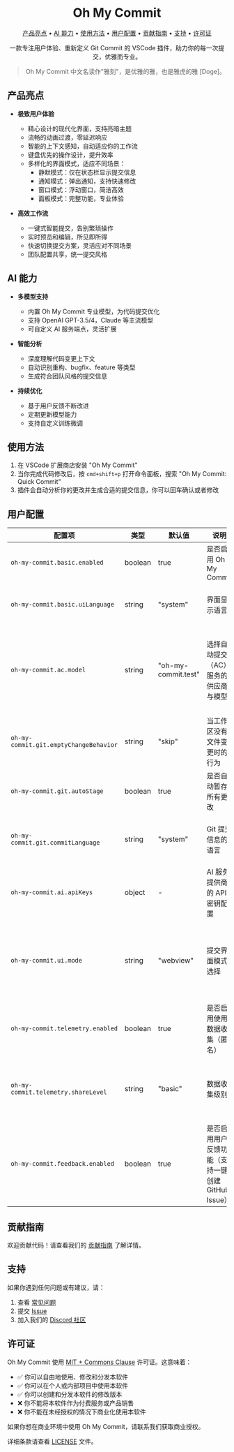 <div align="center">

# Oh My Commit

<!-- toc -->

[产品亮点](#产品亮点) • [AI 能力](#ai-能力) • [使用方法](#使用方法) • [用户配置](#用户配置) • [贡献指南](#贡献指南) • [支持](#支持) • [许可证](#许可证)

<!-- tocstop -->


一款专注用户体验、重新定义 Git Commit 的 VSCode 插件，助力你的每一次提交，优雅而专业。

> Oh My Commit 中文名读作"雅刻"，是优雅的雅，也是雅虎的雅 [Doge]。

</div>

## 产品亮点

- **极致用户体验**

  - 精心设计的现代化界面，支持亮暗主题
  - 流畅的动画过渡，零延迟响应
  - 智能的上下文感知，自动适应你的工作流
  - 键盘优先的操作设计，提升效率
  - 多样化的界面模式，适应不同场景：
    - 静默模式：仅在状态栏显示提交信息
    - 通知模式：弹出通知，支持快速修改
    - 窗口模式：浮动窗口，简洁高效
    - 面板模式：完整功能，专业体验

- **高效工作流**
  - 一键式智能提交，告别繁琐操作
  - 实时预览和编辑，所见即所得
  - 快速切换提交方案，灵活应对不同场景
  - 团队配置共享，统一提交风格

## AI 能力

- **多模型支持**

  - 内置 Oh My Commit 专业模型，为代码提交优化
  - 支持 OpenAI GPT-3.5/4，Claude 等主流模型
  - 可自定义 AI 服务端点，灵活扩展

- **智能分析**

  - 深度理解代码变更上下文
  - 自动识别重构、bugfix、feature 等类型
  - 生成符合团队风格的提交信息

- **持续优化**
  - 基于用户反馈不断改进
  - 定期更新模型能力
  - 支持自定义训练微调

## 使用方法

1. 在 VSCode 扩展商店安装 "Oh My Commit"
2. 当你完成代码修改后，按 `cmd+shift+p` 打开命令面板，搜索 "Oh My Commit: Quick Commit"
3. 插件会自动分析你的更改并生成合适的提交信息，你可以回车确认或者修改

## 用户配置

| 配置项 | 类型 | 默认值 | 说明 | 可选值 |
| --- | --- | --- | --- | --- |
| `oh-my-commit.basic.enabled` | boolean | true | 是否启用 Oh My Commit | `true / false` |
| `oh-my-commit.basic.uiLanguage` | string | "system" | 界面显示语言 | • `system`: 跟随系统语言<br>• `zh_CN`: 中文<br>• `en_US`: English |
| `oh-my-commit.ac.model` | string | "oh-my-commit.test" | 选择自动提交（AC）服务的供应商与模型 | • `oh-my-commit.test`<br>• `oh-my-commit.balanced`<br>• `oh-my-commit.professional`<br>• `cgop.openai.chatgpt-3.5`<br>• `cgop.openai.chatgpt-4` |
| `oh-my-commit.git.emptyChangeBehavior` | string | "skip" | 当工作区没有文件变更时的行为 | • `skip`: 跳过空更改，不执行任何操作<br>• `amend`: 修改最近一次提交（git commit --amend） |
| `oh-my-commit.git.autoStage` | boolean | true | 是否自动暂存所有更改 | `true / false` |
| `oh-my-commit.git.commitLanguage` | string | "system" | Git 提交信息的语言 | • `system`: 跟随系统语言<br>• `zh_CN`: 中文提交信息<br>• `en_US`: English commit messages |
| `oh-my-commit.ai.apiKeys` | object | - | AI 服务提供商的 API 密钥配置 |  |
| `oh-my-commit.ui.mode` | string | "webview" | 提交界面模式选择 | • `quickInput`: Quick & Simple: Single-line input box for fast commits<br>• `webview`: Professional: Full-featured editor with preview and formatting |
| `oh-my-commit.telemetry.enabled` | boolean | true | 是否启用使用数据收集（匿名） | `true / false` |
| `oh-my-commit.telemetry.shareLevel` | string | "basic" | 数据收集级别 | • `minimal`: 仅收集基本错误信息<br>• `basic`: 包含功能使用统计和性能数据<br>• `full`: 额外包含 AI 生成结果的质量反馈 |
| `oh-my-commit.feedback.enabled` | boolean | true | 是否启用用户反馈功能（支持一键创建 GitHub Issue） | `true / false` |

## 贡献指南

欢迎贡献代码！请查看我们的 [贡献指南](CONTRIBUTING.md) 了解详情。

## 支持

如果你遇到任何问题或有建议，请：

1. 查看 [常见问题](FAQ.md)
2. 提交 [Issue](https://github.com/cs-magic-open/oh-my-commit/issues)
3. 加入我们的 [Discord 社区](https://discord.gg/oh-my-commit)

## 许可证

Oh My Commit 使用 [MIT + Commons Clause](./LICENSE) 许可证。这意味着：

- ✅ 你可以自由地使用、修改和分发本软件
- ✅ 你可以在个人或内部项目中使用本软件
- ✅ 你可以创建和分发本软件的修改版本
- ❌ 你不能将本软件作为付费服务或产品销售
- ❌ 你不能在未经授权的情况下商业化使用本软件

如果你想在商业环境中使用 Oh My Commit，请联系我们获取商业授权。

详细条款请查看 [LICENSE](./LICENSE) 文件。
